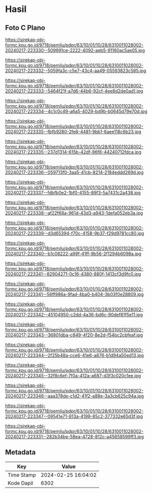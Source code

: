 # Hasil

## Foto C Plano

https://sirekap-obj-formc.kpu.go.id/9718/pemilu/pdpr/63/10/01/10/28/6310011028002-20240217-223330--509991ce-2222-4092-aeb5-91160ac5ae05.jpg

https://sirekap-obj-formc.kpu.go.id/9718/pemilu/pdpr/63/10/01/10/28/6310011028002-20240217-223332--5059fa3c-c5e7-43c4-aa49-05593823c585.jpg

https://sirekap-obj-formc.kpu.go.id/9718/pemilu/pdpr/63/10/01/10/28/6310011028002-20240217-223333--5464f21f-a7d6-44b6-92cf-4ee8d2de0ad1.jpg

https://sirekap-obj-formc.kpu.go.id/9718/pemilu/pdpr/63/10/01/10/28/6310011028002-20240217-223334--4c1c0c49-a6a5-4029-bd9b-b0645d79e70d.jpg

https://sirekap-obj-formc.kpu.go.id/9718/pemilu/pdpr/63/10/01/10/28/6310011028002-20240217-223335--fbfb9280-2fe8-4481-9bb1-6aee118c6b23.jpg

https://sirekap-obj-formc.kpu.go.id/9718/pemilu/pdpr/63/10/01/10/28/6310011028002-20240217-223335--237d1314-615b-42df-96f6-44240712fdca.jpg

https://sirekap-obj-formc.kpu.go.id/9718/pemilu/pdpr/63/10/01/10/28/6310011028002-20240217-223336--059713f0-3aa5-41cb-8214-2184eddd269d.jpg

https://sirekap-obj-formc.kpu.go.id/9718/pemilu/pdpr/63/10/01/10/28/6310011028002-20240217-223337--fdbfb0e2-1bf0-4155-89f3-5a7431c2a438.jpg

https://sirekap-obj-formc.kpu.go.id/9718/pemilu/pdpr/63/10/01/10/28/6310011028002-20240217-223338--af22f68a-961d-43d3-a943-1defa052eb3a.jpg

https://sirekap-obj-formc.kpu.go.id/9718/pemilu/pdpr/63/10/01/10/28/6310011028002-20240217-223339--d3d65394-f70c-4158-9b37-f29d9781cc80.jpg

https://sirekap-obj-formc.kpu.go.id/9718/pemilu/pdpr/63/10/01/10/28/6310011028002-20240217-223340--b1c08222-a99f-41ff-9b56-2f1294b6098a.jpg

https://sirekap-obj-formc.kpu.go.id/9718/pemilu/pdpr/63/10/01/10/28/6310011028002-20240217-223341--82904271-0c16-4380-880f-1413cf3d9fc0.jpg

https://sirekap-obj-formc.kpu.go.id/9718/pemilu/pdpr/63/10/01/10/28/6310011028002-20240217-223341--56ff986a-9fad-4ba0-b404-3b03f0e28809.jpg

https://sirekap-obj-formc.kpu.go.id/9718/pemilu/pdpr/63/10/01/10/28/6310011028002-20240217-223342--45104950-c2dd-4a36-bd6c-90def81f5e11.jpg

https://sirekap-obj-formc.kpu.go.id/9718/pemilu/pdpr/63/10/01/10/28/6310011028002-20240217-223343--36801dba-c849-4f20-8e2d-f54bc2cbfeaf.jpg

https://sirekap-obj-formc.kpu.go.id/9718/pemilu/pdpr/63/10/01/10/28/6310011028002-20240217-223344--2f25b48a-cce6-41e6-a876-b1d94a50ed13.jpg

https://sirekap-obj-formc.kpu.go.id/9718/pemilu/pdpr/63/10/01/10/28/6310011028002-20240217-223345--32f8c6ef-7f0a-412a-a687-d3f3c020c1ee.jpg

https://sirekap-obj-formc.kpu.go.id/9718/pemilu/pdpr/63/10/01/10/28/6310011028002-20240217-223346--aaa378de-c1d2-41f2-a88e-3a3cb625c94a.jpg

https://sirekap-obj-formc.kpu.go.id/9718/pemilu/pdpr/63/10/01/10/28/6310011028002-20240217-223347--09541e71-813a-4199-85c2-377332e65d3f.jpg

https://sirekap-obj-formc.kpu.go.id/9718/pemilu/pdpr/63/10/01/10/28/6310011028002-20240217-223331--282b34be-58ea-4728-812c-a45658599ff3.jpg


## Metadata

| Key        | Value               |
| ---------- | ------------------- |
| Time Stamp | 2024-02-25 16:04:02 |
| Kode Dapil | 6302                |



